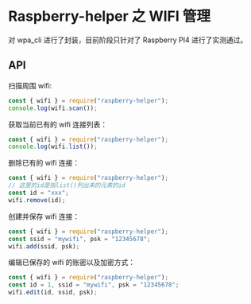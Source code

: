 # Raspberry-helper 之 WIFI 管理

对 wpa_cli 进行了封装，目前阶段只针对了 Raspberry PI4 进行了实测通过。

## API

扫描周围 wifi:
```js
const { wifi } = require("raspberry-helper");
console.log(wifi.scan());
```

获取当前已有的 wifi 连接列表：
```js
const { wifi } = require("raspberry-helper");
console.log(wifi.list());
```

删除已有的 wifi 连接：
```js
const { wifi } = require("raspberry-helper");
// 这里的id是指list()列出来的元素的id
const id = "xxx"; 
wifi.remove(id);
```

创建并保存 wifi 连接：
```js
const { wifi } = require("raspberry-helper");
const ssid = "mywifi", psk = "12345678";
wifi.add(ssid, psk);
```

编辑已保存的 wifi 的账密以及加密方式：
```js
const { wifi } = require("raspberry-helper");
const id = 1, ssid = "mywifi", psk = "12345678";
wifi.edit(id, ssid, psk);
```